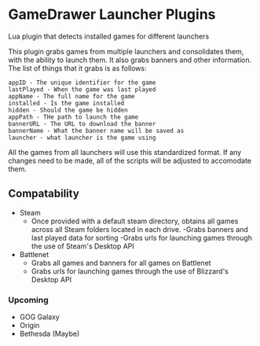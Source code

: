 GameDrawer Launcher Plugins
===
Lua plugin that detects installed games for different launchers

This plugin grabs games from multiple launchers and consolidates them, with the ability to launch them. It also grabs banners and other information. The list of things that it grabs is as follows:

    appID - The unique identifier for the game
    lastPlayed - When the game was last played
    appName - The full name for the game
    installed - Is the game installed
    hidden - Should the game be hidden
    appPath - THe path to launch the game
    bannerURL - The URL to download the banner
    bannerName - What the banner name will be saved as
    launcher - what launcher is the game using
    
All the games from all launchers will use this standardized format. If any changes need to be made, all of the scripts will be adjusted to accomodate them.

## Compatability
- Steam
	- Once provided with a default steam directory, obtains all games across all Steam folders located in each drive.
	-Grabs banners and last played data for sorting
	-Grabs urls for launching games through the use of Steam's Desktop API
- Battlenet
	- Grabs all games and banners for all games on Battlenet
	- Grabs urls for launching games through the use of Blizzard's Desktop API

### Upcoming
- GOG Galaxy
- Origin
- Bethesda (Maybe)
